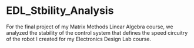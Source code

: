 # EDL_Stbility_Analysis
For the final project of my Matrix Methods Linear Algebra course, we analyzed the stability of the control system that defines the speed circuitry of the robot I created for my Electronics Design Lab course.
